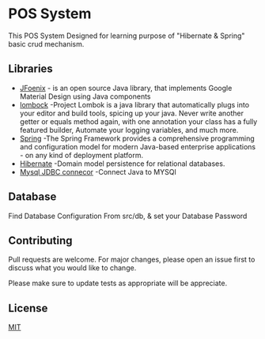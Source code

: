 # POS System

This POS System Designed for learning purpose of "Hibernate & Spring" basic crud mechanism.

## Libraries

* [JFoenix](http://www.jfoenix.com/) - is an open source Java library, that implements Google Material Design using Java components
* [lombock](https://projectlombok.org/downloads/lombok.jar) -Project Lombok is a java library that automatically plugs into your editor and build tools, spicing up your java.
                                                             Never write another getter or equals method again, with one annotation your class has a fully featured builder, Automate your logging variables, and much more.
* [Spring](https://repo.spring.io/release/org/springframework/spring/5.2.8.RELEASE/) -The Spring Framework provides a comprehensive programming and configuration model for modern Java-based enterprise applications - on any kind of deployment platform.                                                       
* [Hibernate](https://hibernate.org/orm/releases/5.4/) -Domain model persistence for relational databases.   
* [Mysql JDBC connecor](https://dev.mysql.com/doc/connector-j/5.1/en/) -Connect Java to MYSQl   
                                                 
## Database

Find Database Configuration From src/db, & set your Database Password


## Contributing
Pull requests are welcome. For major changes, please open an issue first to discuss what you would like to change.

Please make sure to update tests as appropriate will be appreciate.

## License
[MIT](https://choosealicense.com/licenses/mit/)